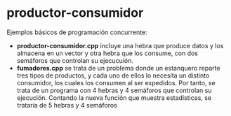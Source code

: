 # productor-consumidor
Ejemplos básicos de programación concurrente:
 - **productor-consumidor.cpp** incluye una hebra que produce datos y los almacena en un vector y otra hebra que los consume, con dos semáforos que controlan su ejecucuión.
 - **fumadores.cpp** se trata de un problema donde un estanquero reparte tres tipos de productos, y cada uno de ellos
 lo necesita un distinto consumidor, los cuales los consumen al ser expedidos. Por tanto, se trata de un programa
 con 4 hebras y 4 semáforos que controlan su ejecución. Contando la nueva función que muestra estadísticas, se
 trataría de 5 hebras y 4 semáforos
